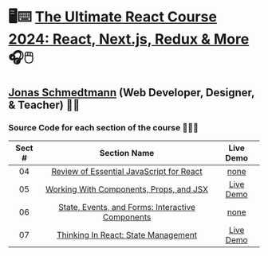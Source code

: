 # 🖥️⌨️ [The Ultimate React Course 2024: React, Next.js, Redux & More](https://www.udemy.com/course/the-ultimate-react-course) 🎧🖱️

## [Jonas Schmedtmann](https://www.udemy.com/user/jonasschmedtmann) (Web Developer, Designer, & Teacher) 👨‍🏫

### Source Code for each section of the course 👨🏽‍💻

| Sect # |                                                        Section Name                                                        |                       Live Demo                        |
| :----: | :------------------------------------------------------------------------------------------------------------------------: | :----------------------------------------------------: |
|   04   |   [Review of Essential JavaScript for React](https://github.com/ajfm88/rts/tree/main/ultimate-react-course/02-JS-review)   |               [none](https://bongo.cat)                |
|   05   |   [Working With Components, Props, and JSX](https://github.com/ajfm88/rts/tree/main/ultimate-react-course/03-pizza-menu)   | [Live Demo](https://fast-react-pizza-menu.netlify.app) |
|   06   | [State, Events, and Forms: Interactive Components](https://github.com/ajfm88/rts/tree/main/ultimate-react-course/04-steps) |               [none](https://bongo.cat)                |
|   07   |    [Thinking In React: State Management](https://github.com/ajfm88/rts/tree/main/ultimate-react-course/05-travel-list)     |   [Live Demo](https://travel-list-jonas.netlify.app)   |
